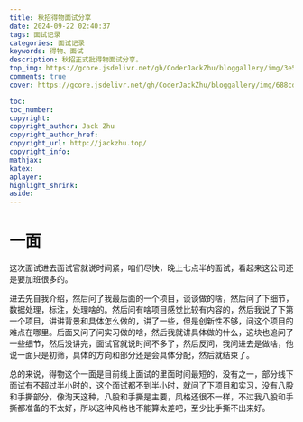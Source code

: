 ```yaml
---
title: 秋招得物面试分享
date: 2024-09-22 02:40:37
tags: 面试记录
categories: 面试记录
keywords: 得物、面试
description: 秋招正式批得物面试分享。
top_img: https://gcore.jsdelivr.net/gh/CoderJackZhu/bloggallery/img/3e5e22a30f48d04a78793025395c668b.jpeg
comments: true
cover: https://gcore.jsdelivr.net/gh/CoderJackZhu/bloggallery/img/688cdc055714245a7d322d20fb69acc3.jpeg

toc:
toc_number:
copyright:
copyright_author: Jack Zhu
copyright_author_href: 
copyright_url: http://jackzhu.top/
copyright_info: 
mathjax: 
katex: 
aplayer: 
highlight_shrink: 
aside: 
---
```


# 一面

这次面试进去面试官就说时间紧，咱们尽快，晚上七点半的面试，看起来这公司还是要加班很多的。

进去先自我介绍，然后问了我最后面的一个项目，谈谈做的啥，然后问了下细节，数据处理，标注，处理啥的。然后问有啥项目感觉比较有内容的，然后我说了下第一个项目，讲讲背景和具体怎么做的，讲了一些，但是创新性不够，问这个项目的难点在哪里。后面又问了问实习做的啥，然后我就讲具体做的什么，这块也追问了一些细节，然后没讲完，面试官就说时间不多了，然后反问，我问进去是做啥，他说一面只是初筛，具体的方向和部分还是会具体分配，然后就结束了。

总的来说，得物这个一面是目前线上面试的里面时间最短的，没有之一，部分线下面试有不超过半小时的，这个面试都不到半小时，就问了下项目和实习，没有八股和手撕部分，像淘天这种，八股和手撕是主要，风格还很不一样，不过我八股和手撕都准备的不太好，所以这种风格也不能算太差吧，至少比手撕不出来好。